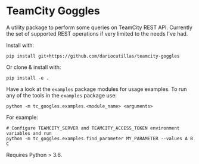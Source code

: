 # TeamCity Goggles

A utility package to perform some queries on TeamCity REST API. Currently
the set of supported REST operations if very limited to the needs I've
had.

Install with:

```
pip install git+https://github.com/dariocutillas/teamcity-goggles
```

Or clone & install with:

```
pip install -e .
```

Have a look at the `examples` package modules for usage examples. To run any of the
tools in the `examples` package use:

```
python -m tc_googles.examples.<module_name> <arguments>
```

For example:

```
# Configure TEAMCITY_SERVER and TEAMCITY_ACCESS_TOKEN environment variables and run
python -m tc_goggles.examples.find_parameter MY_PARAMETER --values A B C
```

Requires Python > 3.6. 
